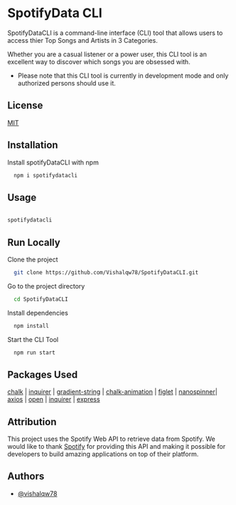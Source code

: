 # SpotifyData CLI

SpotifyDataCLI is a command-line interface (CLI) tool that allows users to access thier Top Songs and Artists in 3 Categories.

Whether you are a casual listener or a power user, this CLI tool is an excellent way to discover which songs you are obsessed with.

- Please note that this CLI tool is currently in development mode and only authorized persons should use it.

## License

[MIT](https://choosealicense.com/licenses/mit/)


## Installation

Install spotifyDataCLI with npm

```bash
  npm i spotifydatacli
```
    
## Usage

```bash

spotifydatacli
```


## Run Locally

Clone the project

```bash
  git clone https://github.com/Vishalqw78/SpotifyDataCLI.git
```

Go to the project directory

```bash
  cd SpotifyDataCLI
```

Install dependencies

```bash
  npm install
```

Start the CLI Tool

```bash
  npm run start
```


## Packages Used


[chalk](https://github.com/chalk/chalk) | 
[inquirer](https://github.com/SBoudrias/Inquirer.js) |
[gradient-string](https://github.com/bokub/gradient-string) |
[chalk-animation](https://github.com/bokub/chalk-animation) |
[figlet](https://github.com/patorjk/figlet.js) |
[nanospinner](https://github.com/usmanyunusov/nanospinner)|
[axios](https://github.com/axios/axios) |
[open](https://github.com/sindresorhus/open) |
[inquirer](https://github.com/SBoudrias/Inquirer.js) |
[express](https://github.com/expressjs/express)
## Attribution

This project uses the Spotify Web API to retrieve data from Spotify. We would like to thank [Spotify](https://developer.spotify.com/documentation/web-api) for providing this API and making it possible for developers to build amazing applications on top of their platform.
## Authors

- [@vishalqw78](https://www.github.com/vishalqw78)